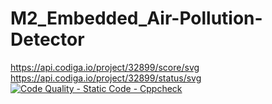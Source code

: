 # M2_Embedded_Air-Pollution-Detector
https://api.codiga.io/project/32899/score/svg
https://api.codiga.io/project/32899/status/svg
[![Code Quality - Static Code - Cppcheck](https://github.com/sahithreddychalla/M2_Embedded_Air-Pollution-Detector/actions/workflows/c-cpp.yml/badge.svg)](https://github.com/sahithreddychalla/M2_Embedded_Air-Pollution-Detector/actions/workflows/c-cpp.yml)
